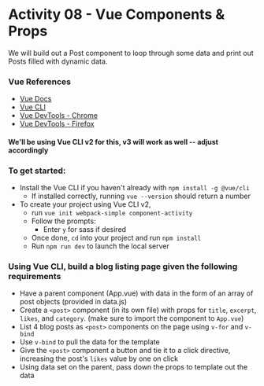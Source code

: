 # Activity 08 - Vue Components & Props

We will build out a Post component to loop through some data and print out Posts filled with dynamic data.

### Vue References
- [Vue Docs](https://vuejs.org/v2/guide/)
- [Vue CLI](https://cli.vuejs.org/)
- [Vue DevTools - Chrome](https://chrome.google.com/webstore/detail/vuejs-devtools/nhdogjmejiglipccpnnnanhbledajbpd?hl=en)
- [Vue DevTools - Firefox](https://addons.mozilla.org/en-US/firefox/addon/vue-js-devtools/)


#### We'll be using Vue CLI v2 for this, v3 will work as well -- adjust accordingly

### To get started:
- 	Install the Vue CLI if you haven't already with `npm install -g @vue/cli`
	- 	If installed correctly, running `vue --version` should return a number
-	To create your project using Vue CLI v2, 
	-	run `vue init webpack-simple component-activity`
	-	Follow the prompts:
		-	Enter `y` for sass if desired
	-	Once done, `cd` into your project and run `npm install`
	-	Run `npm run dev` to launch the local server

### Using Vue CLI, build a blog listing page given the following requirements
-	 Have a parent component (App.vue) with data in the form of an array of post objects (provided in data.js)
-	 Create a `<post>` component (in its own file) with props for `title`, `excerpt`, `likes`, and `category`. (make sure to import the component to `App.vue`)
-	 List 4 blog posts as `<post>` components on the page using `v-for` and `v-bind` 
-	 Use `v-bind` to pull the data for the template
-	 Give the `<post>` component a button and tie it to a click directive, increasing the post's `likes` value by one on click
-	 Using data set on the parent, pass down the props to template out the data